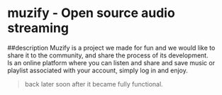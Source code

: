 # muzify - Open source audio streaming

##description
Muzify is a project we made for fun and we would like to share it to the community, and share the process of its development.  
Is an online platform where you can listen and share and save music or playlist associated with your account, simply log in and enjoy.

> back later soon after it became fully functional.
